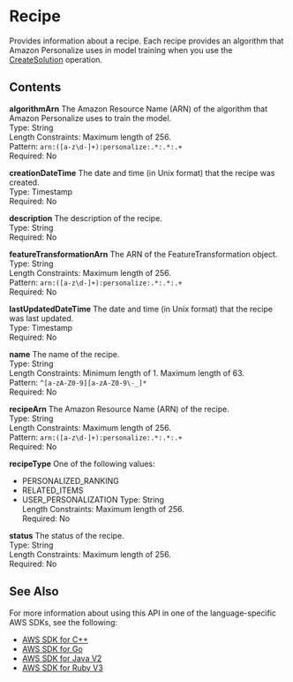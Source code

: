 # Recipe<a name="API_Recipe"></a>

Provides information about a recipe\. Each recipe provides an algorithm that Amazon Personalize uses in model training when you use the [CreateSolution](API_CreateSolution.md) operation\. 

## Contents<a name="API_Recipe_Contents"></a>

 **algorithmArn**   <a name="personalize-Type-Recipe-algorithmArn"></a>
The Amazon Resource Name \(ARN\) of the algorithm that Amazon Personalize uses to train the model\.  
Type: String  
Length Constraints: Maximum length of 256\.  
Pattern: `arn:([a-z\d-]+):personalize:.*:.*:.+`   
Required: No

 **creationDateTime**   <a name="personalize-Type-Recipe-creationDateTime"></a>
The date and time \(in Unix format\) that the recipe was created\.  
Type: Timestamp  
Required: No

 **description**   <a name="personalize-Type-Recipe-description"></a>
The description of the recipe\.  
Type: String  
Required: No

 **featureTransformationArn**   <a name="personalize-Type-Recipe-featureTransformationArn"></a>
The ARN of the FeatureTransformation object\.  
Type: String  
Length Constraints: Maximum length of 256\.  
Pattern: `arn:([a-z\d-]+):personalize:.*:.*:.+`   
Required: No

 **lastUpdatedDateTime**   <a name="personalize-Type-Recipe-lastUpdatedDateTime"></a>
The date and time \(in Unix format\) that the recipe was last updated\.  
Type: Timestamp  
Required: No

 **name**   <a name="personalize-Type-Recipe-name"></a>
The name of the recipe\.  
Type: String  
Length Constraints: Minimum length of 1\. Maximum length of 63\.  
Pattern: `^[a-zA-Z0-9][a-zA-Z0-9\-_]*`   
Required: No

 **recipeArn**   <a name="personalize-Type-Recipe-recipeArn"></a>
The Amazon Resource Name \(ARN\) of the recipe\.  
Type: String  
Length Constraints: Maximum length of 256\.  
Pattern: `arn:([a-z\d-]+):personalize:.*:.*:.+`   
Required: No

 **recipeType**   <a name="personalize-Type-Recipe-recipeType"></a>
One of the following values:  
+ PERSONALIZED\_RANKING
+ RELATED\_ITEMS
+ USER\_PERSONALIZATION
Type: String  
Length Constraints: Maximum length of 256\.  
Required: No

 **status**   <a name="personalize-Type-Recipe-status"></a>
The status of the recipe\.  
Type: String  
Length Constraints: Maximum length of 256\.  
Required: No

## See Also<a name="API_Recipe_SeeAlso"></a>

For more information about using this API in one of the language\-specific AWS SDKs, see the following:
+  [ AWS SDK for C\+\+](https://docs.aws.amazon.com/goto/SdkForCpp/personalize-2018-05-22/Recipe) 
+  [ AWS SDK for Go](https://docs.aws.amazon.com/goto/SdkForGoV1/personalize-2018-05-22/Recipe) 
+  [ AWS SDK for Java V2](https://docs.aws.amazon.com/goto/SdkForJavaV2/personalize-2018-05-22/Recipe) 
+  [ AWS SDK for Ruby V3](https://docs.aws.amazon.com/goto/SdkForRubyV3/personalize-2018-05-22/Recipe) 